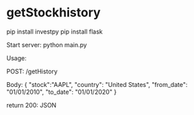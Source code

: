 # getStockhistory

pip install investpy
pip install flask

Start server: python main.py

Usage:

POST: /getHistory

Body:
{
    "stock":"AAPL",
    "country": "United States",
    "from_date": "01/01/2010",
    "to_date": "01/01/2020"
}

return 200: JSON

